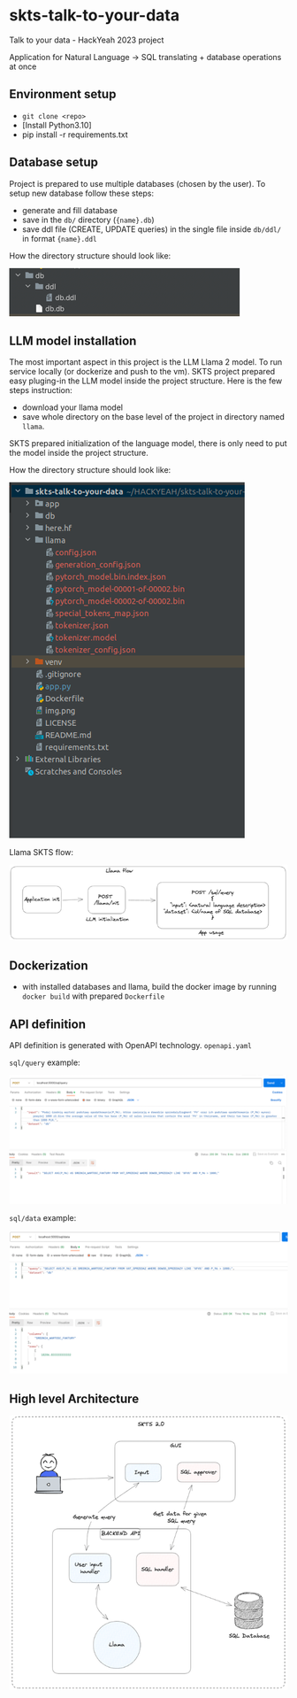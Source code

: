 # skts-talk-to-your-data

Talk to your data - HackYeah 2023 project

Application for Natural Language -> SQL translating + database operations at once

## Environment setup

- ``git clone <repo>``
- [Install Python3.10]
- pip install -r requirements.txt

## Database setup

Project is prepared to use multiple databases (chosen by the user). To setup new database follow these steps:

- generate and fill database
- save in the `db/` directory (`{name}.db`)
- save ddl file (CREATE, UPDATE queries) in the single file inside `db/ddl/` in format `{name}.ddl`

How the directory structure should look like:

![img_2.png](img_2.png)

## LLM model installation

The most important aspect in this project is the LLM Llama 2 model. To run service locally (or dockerize and push to the vm). SKTS project prepared easy pluging-in the LLM model inside the project structure. Here is the few steps instruction:
- download your llama model
- save whole directory on the base level of the project in directory named `llama`.

SKTS prepared initialization of the language model, there is only need to put the model inside the project structure.

How the directory structure should look like:

![img_1.png](img_1.png)

Llama SKTS flow:

![img_4.png](img_4.png)

## Dockerization

- with installed databases and llama, build the docker image by running `docker build` with prepared `Dockerfile`

## API definition

API definition is generated with OpenAPI technology. `openapi.yaml`

`sql/query` example:

![img_6.png](img_6.png)

`sql/data` example:

![img_5.png](img_5.png)
## High level Architecture

![img.png](img.png)